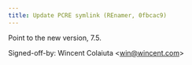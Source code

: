 ```yaml
---
title: Update PCRE symlink (REnamer, 0fbcac9)
---
```


Point to the new version, 7.5.

Signed-off-by: Wincent Colaiuta &lt;win@wincent.com&gt;
